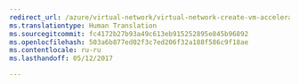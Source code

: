 ```yaml
---
redirect_url: /azure/virtual-network/virtual-network-create-vm-accelerated-networking
ms.translationtype: Human Translation
ms.sourcegitcommit: fc4172b27b93a49c613eb915252895e845b96892
ms.openlocfilehash: 503a6b877ed02f3c7ed206f32a188f586c9f18ae
ms.contentlocale: ru-ru
ms.lasthandoff: 05/12/2017

---
```

